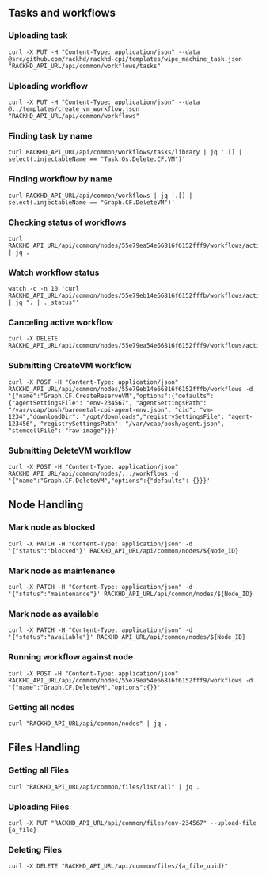 ## Tasks and workflows

### Uploading task
```
curl -X PUT -H "Content-Type: application/json" --data @src/github.com/rackhd/rackhd-cpi/templates/wipe_machine_task.json  "RACKHD_API_URL/api/common/workflows/tasks"
```

### Uploading workflow
```
curl -X PUT -H "Content-Type: application/json" --data @../templates/create_vm_workflow.json  "RACKHD_API_URL/api/common/workflows"
```
### Finding task by name
```
curl RACKHD_API_URL/api/common/workflows/tasks/library | jq '.[] | select(.injectableName == "Task.Os.Delete.CF.VM")'
```

### Finding workflow by name
```
curl RACKHD_API_URL/api/common/workflows | jq '.[] | select(.injectableName == "Graph.CF.DeleteVM")'
```

### Checking status of workflows
```
curl RACKHD_API_URL/api/common/nodes/55e79ea54e66816f6152fff9/workflows/active | jq .
```

### Watch workflow status
```
watch -c -n 10 'curl RACKHD_API_URL/api/common/nodes/55e79eb14e66816f6152fffb/workflows/active | jq ". | ._status"'
```

### Canceling active workflow
```
curl -X DELETE RACKHD_API_URL/api/common/nodes/55e79ea54e66816f6152fff9/workflows/active
```
### Submitting CreateVM workflow
```
curl -X POST -H "Content-Type: application/json" RACKHD_API_URL/api/common/nodes/55e79eb14e66816f6152fffb/workflows -d '{"name":"Graph.CF.CreateReserveVM","options":{"defaults": {"agentSettingsFile": "env-234567", "agentSettingsPath": "/var/vcap/bosh/baremetal-cpi-agent-env.json", "cid": "vm-1234","downloadDir": "/opt/downloads","registrySettingsFile": "agent-123456", "registrySettingsPath": "/var/vcap/bosh/agent.json", "stemcellFile": "raw-image"}}}'
```

### Submitting DeleteVM workflow
```
curl -X POST -H "Content-Type: application/json" RACKHD_API_URL/api/common/nodes/.../workflows -d '{"name":"Graph.CF.DeleteVM","options":{"defaults": {}}}'
```

## Node Handling

### Mark node as blocked
```
curl -X PATCH -H "Content-Type: application/json" -d '{"status":"blocked"}' RACKHD_API_URL/api/common/nodes/${Node_ID}
```

### Mark node as maintenance
```
curl -X PATCH -H "Content-Type: application/json" -d '{"status":"maintenance"}' RACKHD_API_URL/api/common/nodes/${Node_ID}
```

### Mark node as available
```
curl -X PATCH -H "Content-Type: application/json" -d '{"status":"available"}' RACKHD_API_URL/api/common/nodes/${Node_ID}
```

### Running workflow against node
```
curl -X POST -H "Content-Type: application/json" RACKHD_API_URL/api/common/nodes/55e79ea54e66816f6152fff9/workflows -d '{"name":"Graph.CF.DeleteVM","options":{}}'
```

### Getting all nodes
```
curl "RACKHD_API_URL/api/common/nodes" | jq .
```

## Files Handling

### Getting all Files
```
curl "RACKHD_API_URL/api/common/files/list/all" | jq .
```

### Uploading Files
```
curl -X PUT "RACKHD_API_URL/api/common/files/env-234567" --upload-file {a_file}
```

### Deleting Files
```
curl -X DELETE "RACKHD_API_URL/api/common/files/{a_file_uuid}"
```
